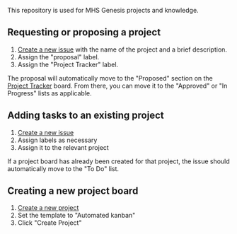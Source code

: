 This repository is used for MHS Genesis projects and knowledge.

## Requesting or proposing a project
1. [Create a new issue](https://github.com/DavidAlt/MHSG/issues/new) with the name of the project and a brief description.
1. Assign the "proposal" label.
1. Assign the "Project Tracker" label.

The proposal will automatically move to the "Proposed" section on the [Project Tracker](https://github.com/DavidAlt/MHSG/projects/5) board. From there, you can move it to the "Approved" or "In Progress" lists as applicable.

## Adding tasks to an existing project
1. [Create a new issue](https://github.com/DavidAlt/MHSG/issues/new)
1. Assign labels as necessary
1. Assign it to the relevant project

If a project board has already been created for that project, the issue should automatically move to the "To Do" list.

## Creating a new project board
1. [Create a new project](https://github.com/DavidAlt/MHSG/projects/new)
1. Set the template to "Automated kanban"
1. Click "Create Project"
